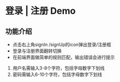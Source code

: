 # 登录 | 注册 Demo
## 功能介绍
- 点击右上角signIn /signUp的icon弹出登录/注册框
- 登录与注册界面翻转切换
- 在前端界面做简单的规则匹配，输出错误会进行提示
1. 用户名需输入3-8个字符，包括字母数字下划线
2. 密码需输入6-10个字符，包括字母数字下划线
